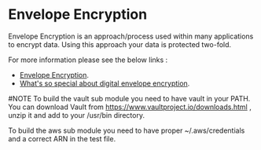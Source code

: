 # Envelope Encryption

Envelope Encryption is an approach/process used within many applications to encrypt data. Using this approach your data is protected two-fold.

For more information please see the below links :
* [Envelope Encryption](https://devender.me/2016/07/13/envelope-encryption/).
* [What's so special about digital envelope encryption](http://www.druva.com/blog/druva-tech-moments-digital-envelope-encryption/).

#NOTE
To build the vault sub module  you need to have vault in your PATH.
You can download Vault from https://www.vaultproject.io/downloads.html , unzip it and add to your /usr/bin directory.

To build the aws sub module you need to have proper ~/.aws/credentials and a correct ARN in the test file.
